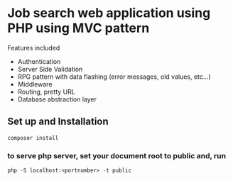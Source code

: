 # Job search web application using PHP using MVC pattern

Features included
- Authentication
- Server Side Validation
- RPG pattern with data flashing (error messages, old values, etc...)
- Middleware
- Routing, pretty URL
- Database abstraction layer

## Set up and Installation

 ```
 composer install
 ```

### to serve php server, set your document root to public and, run 
```
php -S localhost:<portnumber> -t public
```


